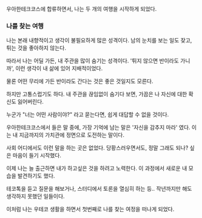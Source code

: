 우아한테크코스에 합류하면서, 나는 두 개의 여행을 시작하게 되었다.

### 나를 찾는 여행
나는 본래 내향적이고 생각이 불필요하게 많은 성격이다.
남의 눈치를 보는 일도 잦고, 튀는 것을 좋아하지 않는다.

따라서 나는 어딜 가든, 내 주관을 많이 숨기는 성격이다.
'튀지 않으면 반이라도 가니까', 이런 생각이 내 삶에 있어 지배적이었다.

물론 어떤 무리에 가든 반이라도 간다는 것은 좋은 것일지도 모른다.

하지만 고통스럽기도 하다.
내 주관을 끊임없이 숨기다 보면, 가끔은 나 자신에 대한 확신도 잃어버린다.

누군가 "너는 어떤 사람이야?" 라고 묻는다면, 쉽게 대답할 수 없을 것이다.

우아한테크코스에서 들은 말 중에, 가장 기억에 남는 말은 '자신을 감추지 마라' 였다.
이는 내 지금까지의 가치관에 정면으로 도전하는 말이다.

사회 어디에서도 이런 말을 하는 곳은 없었다.
당황스러우면서도, 정말 그래도 되나? 싶은 마음이 들기 시작했다.

이제 나는 늘 출근하면 내가 하고싶은 것을 하려고 노력한다.
이 과정에서 새로운 내 모습을 발견하기도 했다.

테코톡을 듣고 질문을 해보거나, 스터디에서 토론을 열심히 하는 등.. 작년까지만 해도 생각하지 못했던 일들이다.

이처럼 나는 우테코 생활을 하면서 첫번째로 나를 찾는 여정을 떠나게 되었다.

